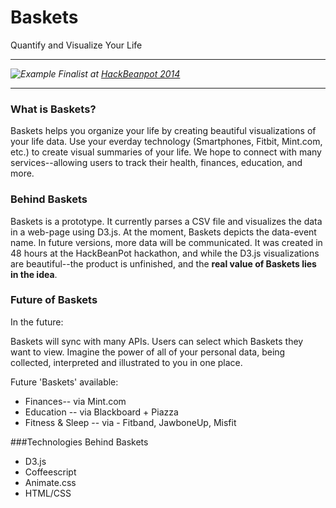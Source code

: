 Baskets
=====
Quantify and Visualize Your Life 

----
*![Example](http://i.imgur.com/Mlgv1p3.png?1) Finalist at [HackBeanpot  2014](http://projects.hackbeanpot.com/2014-projects.html)*

-----



### What is Baskets?
Baskets helps you organize your life by creating beautiful visualizations of your life data.  Use your everday technology (Smartphones, Fitbit, Mint.com, etc.) to create visual summaries of your life.  We hope to connect with many services--allowing users to track their health, finances, education, and more.



### Behind Baskets
Baskets is a prototype.  It currently parses a CSV file and visualizes the data in a web-page using D3.js.  At the moment, Baskets depicts the data-event name. In future versions, more data will be communicated. It was created in 48 hours at the HackBeanPot hackathon, and while the D3.js visualizations are beautiful--the product is unfinished, and the **real value of Baskets lies in the idea**.

### Future of Baskets 
In the future:

Baskets will sync with many APIs.  Users can select which Baskets they want to view.  Imagine the power of all of your personal data, being collected, interpreted and illustrated to you in one place.

Future 'Baskets' available:
- Finances-- via Mint.com
- Education -- via Blackboard + Piazza 
- Fitness & Sleep -- via - Fitband, JawboneUp, Misfit


###Technologies Behind Baskets
 - D3.js
 - Coffeescript
 - Animate.css
 - HTML/CSS
 




